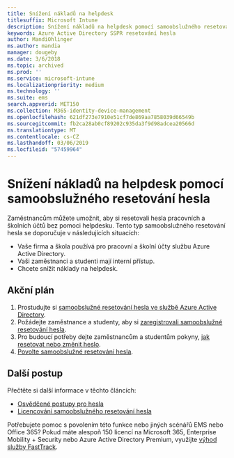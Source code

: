 ```yaml
---
title: Snížení nákladů na helpdesk
titlesuffix: Microsoft Intune
description: Snížení nákladů na helpdesk pomocí samoobslužného resetování hesla
keywords: Azure Active Directory SSPR resetování hesla
author: MandiOhlinger
ms.author: mandia
manager: dougeby
ms.date: 3/6/2018
ms.topic: archived
ms.prod: ''
ms.service: microsoft-intune
ms.localizationpriority: medium
ms.technology: ''
ms.suite: ems
search.appverid: MET150
ms.collection: M365-identity-device-management
ms.openlocfilehash: 621df273e7910e51cf7de869aa7858039d66549b
ms.sourcegitcommit: fb2ca28ab0cf89202c935da3f9d98adcea20566d
ms.translationtype: MT
ms.contentlocale: cs-CZ
ms.lasthandoff: 03/06/2019
ms.locfileid: "57459964"
---
```

# <a name="reduce-help-desk-costs-with-self-service-password-reset"></a>Snížení nákladů na helpdesk pomocí samoobslužného resetování hesla

Zaměstnancům můžete umožnit, aby si resetovali hesla pracovních a školních účtů bez pomoci helpdesku. Tento typ samoobslužného resetování hesla se doporučuje v následujících situacích:
* Vaše firma a škola používá pro pracovní a školní účty službu Azure Active Directory.
* Vaši zaměstnanci a studenti mají interní přístup.
* Chcete snížit náklady na helpdesk.

## <a name="action-plan"></a>Akční plán

1. Prostudujte si [samoobslužné resetování hesla ve službě Azure Active Directory](https://docs.microsoft.com/azure/active-directory/active-directory-passwords-overview). 
2. Požádejte zaměstnance a studenty, aby si [zaregistrovali samoobslužné resetování hesla](https://docs.microsoft.com/azure/active-directory/active-directory-passwords-reset-register).
3. Pro budoucí potřeby dejte zaměstnancům a studentům pokyny, [jak resetovat nebo změnit heslo](https://docs.microsoft.com/azure/active-directory/active-directory-passwords-update-your-own-password).
4. [Povolte samoobslužné resetování hesla](https://docs.microsoft.com/azure/active-directory/active-directory-passwords-getting-started).

## <a name="next-steps"></a>Další postup

Přečtěte si další informace v těchto článcích:
* [Osvědčené postupy pro hesla](https://docs.microsoft.com/azure/active-directory/active-directory-secure-passwords) 
* [Licencování samoobslužného resetování hesla](https://docs.microsoft.com/azure/active-directory/active-directory-secure-passwords)

Potřebujete pomoc s povolením této funkce nebo jiných scénářů EMS nebo Office 365? Pokud máte alespoň 150 licencí na Microsoft 365, Enterprise Mobility + Security nebo Azure Active Directory Premium, využijte [výhod služby FastTrack](https://docs.microsoft.com/enterprise-mobility-security/solutions/enterprise-mobility-fasttrack-program).
